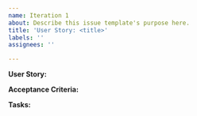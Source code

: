 ```yaml
---
name: Iteration 1
about: Describe this issue template's purpose here.
title: 'User Story: <title>'
labels: ''
assignees: ''

---
```


**User Story:**

**Acceptance Criteria:**

**Tasks:**
